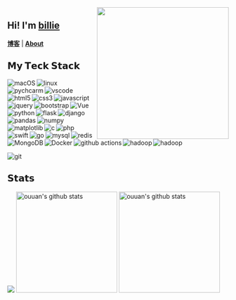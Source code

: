 <img src="https://camo.githubusercontent.com/992babdffd8c74a1502de375fbdf7e4d54773242/68747470733a2f2f6d656469612e67697068792e636f6d2f6d656469612f53576f536b4e36447854737a71494b4571762f67697068792e676966"  align="right" height="300px"/>

## Hi! I'm [billie](https://billie52707.cn) 
<strong><a href="https://www.cnblogs.com/billie52707">博客</a></strong> |
  <strong><a href="https://billie52707.cn/about/">About</a></strong>  
<!--
Here are some ideas to get you started:

- 🔭 I’m currently working on ...
- 🌱 I’m currently learning ...
- 👯 I’m looking to collaborate on ...
- 🤔 I’m looking for help with ...
- 💬 Ask me about ...
- 📫 How to reach me: ...
- 😄 Pronouns: ...
- ⚡ Fun fact: ...
-->

## 𝗠𝘆 𝗧𝗲𝗰𝗸 𝗦𝘁𝗮𝗰𝗸
<!-- os -->
<p>
  <img alt="macOS" align="left" src="https://img.shields.io/badge/OS-macOS-informational?style=flat-square&logo=apple&logoColor=white">
  <img alt="linux" align="left" src="https://img.shields.io/badge/OS-Linux-informational?style=flat-square&logo=linux&logoColor=white">
  <img alt="pychcarm" align="left" src="https://img.shields.io/badge/-PyCharm-informational?style=flat-square&logo=pycharm&logoColor=white">
  <img alt="vscode" align="left" src="https://img.shields.io/badge/-VSCode-blue?style=flat-square&logo=visual-studio-code&logoColor=white">
</p>
<br>
<!-- 前端 -->
<p>
  <img alt="html5" align="left" src="https://img.shields.io/badge/-HTML5-%23E44D27?style=flat-square&logo=html5&logoColor=ffffff">
  <img alt="css3" align="left" src="https://img.shields.io/badge/-CSS3-%231572B6?style=flat-square&logo=css3">
  <img alt="javascript" align="left" src="https://img.shields.io/badge/-JavaScript-%23F7DF1C?style=flat-square&logo=javascript&logoColor=000000&labelColor=%23F7DF1C&color=%23FFCE5A">
  <img alt="jquery" align="left" src="https://img.shields.io/badge/-jQuery-%232c3e50?style=flat-square&logo=jQuery&logoColor=blue">
  <img alt="bootstrap" align="left" src="https://img.shields.io/badge/-BootStrap-%232c3e50?style=flat-square&logo=BootStrap&logoColor=purple">
  <img alt="Vue" align="left" src="https://img.shields.io/badge/-Vue.js-%232c3e50?style=flat-square&logo=Vue.js">
</p>
<br>
<!-- 后端 -->

<p>
  <img alt="python" align="left" src="https://img.shields.io/badge/-Python-blue?style=flat-square&logo=python&logoColor=yellow" />
  <img alt="flask " align="left" src="https://img.shields.io/badge/-flask-2088FF?style=flat-square&logo=flask&logoColor=white" />
  <img alt="django" align="left" src="https://img.shields.io/badge/-django-2088FF?style=flat-square&logo=django&logoColor=white" />
  <img alt="pandas" align="left" src="https://img.shields.io/badge/-pandas-2088FF?style=flat-square&logo=pandas&logoColor=white" />
  <img alt="numpy" align="left" src="https://img.shields.io/badge/-numpy-2088FF?style=flat-square&logo=numpy&logoColor=white" />
  <img alt="matplotlib" align="left" src="https://img.shields.io/badge/-matplotlib-2088FF?style=flat-square&logo=matplotlib&logoColor=white" />
</p>
<br>
<!-- 用过但不太熟的语言 -->
<p>
  <img alt="c" align="left" src="https://img.shields.io/badge/--d09e65?style=flat-square&logo=C&logoColor=white" />
  <img alt="php" align="left" src="https://img.shields.io/badge/--394ab8?style=flat-square&logo=php&logoColor=white" />
  <img alt="swift " align="left" src="https://img.shields.io/badge/--orange?style=flat-square&logo=Swift&logoColor=white" />
  <img alt="go" align="left" src="https://img.shields.io/badge/--95cee5?style=flat-square&logo=go&logoColor=white" />
  <img alt="mysql" align="left" src="https://img.shields.io/badge/--2d80bb?style=flat-square&logo=mysql&logoColor=white" />
  <img alt="redis" align="left" src="https://img.shields.io/badge/--red?style=flat-square&logo=redis&logoColor=white" />
  <img alt="MongoDB" align="left" src="https://img.shields.io/badge/--green?style=flat-square&logo=MongoDB&logoColor=white" />
</p>
<br>
<!-- 部署工具 -->
<p>
  <img alt="Docker" align="left" src="https://img.shields.io/badge/-Docker-46a2f1?style=flat-square&logo=docker&logoColor=white" />
  <img alt="github actions" align="left" src="https://img.shields.io/badge/-Github_Actions-2088FF?style=flat-square&logo=github-actions&logoColor=white" />
  <img alt="hadoop" align="left" src="https://img.shields.io/badge/-Nginx-green?style=flat-square&logo=Nginx&logoColor=white" />
  <img alt="hadoop" align="left" src="https://img.shields.io/badge/-Hadoop-e5e595?style=flat-square&logo=&logoColor=white" />
</p>
<br>
<!-- 版本控制 -->
<p>
  <img alt="git" align="left" src="https://img.shields.io/badge/-Git-%23F05032?style=flat-square&logo=git&logoColor=%23ffffff" />
</p>
<br>

## 𝗦𝘁𝗮𝘁𝘀
<p align="left">
  <img src="https://ghchart.rshah.org/chenxuefan">
<img alt="ouuan's github stats" height='230' src="https://github-readme-stats.vercel.app/api?username=chenxuefan&show_icons=true&include_all_commits=true">
<img alt="ouuan's github stats" height='230' src="https://github-readme-stats.vercel.app/api/top-langs/?username=chenxuefan">
</p>

